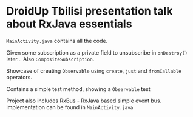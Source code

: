 # DroidUp Tbilisi presentation talk about RxJava essentials

```MainActivity.java``` contains all the code.

Given some subscription as a private field to unsubscribe in ```onDestroy()``` later...
Also ```CompositeSubscription```.

Showcase of creating ```Observable``` using ```create```, ```just``` and ```fromCallable``` operators. 

Contains a simple test method, showing a ```Observable``` test

Project also includes RxBus - RxJava based simple event bus. implementation can be found in ```MainActivity.java```

